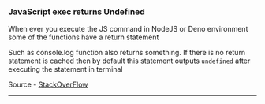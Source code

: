 
### JavaScript exec returns Undefined
When ever you execute the JS command in NodeJS or Deno environment some of the functions have a return statement

Such as console.log function also returns something.
If there is no return statement is cached then by default this statement outputs `undefined` after executing the statement in terminal

Source - [StackOverFlow](https://stackoverflow.com/questions/8457389/node-js-displays-undefined-on-the-console)

---
